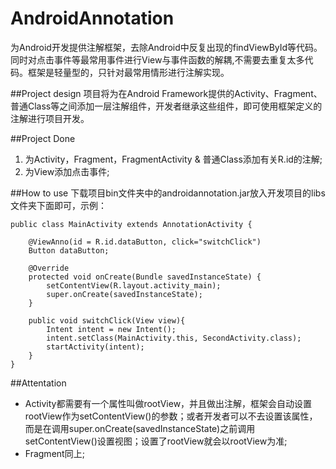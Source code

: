 AndroidAnnotation
=================

为Android开发提供注解框架，去除Android中反复出现的findViewById等代码。同时对点击事件等最常用事件进行View与事件函数的解耦,不需要去重复太多代码。框架是轻量型的，只针对最常用情形进行注解实现。


##Project design
项目将为在Android Framework提供的Activity、Fragment、普通Class等之间添加一层注解组件，开发者继承这些组件，即可使用框架定义的注解进行项目开发。

##Project Done
1. 为Activity，Fragment，FragmentActivity & 普通Class添加有关R.id的注解;
2. 为View添加点击事件;


##How to use
下载项目bin文件夹中的androidannotation.jar放入开发项目的libs文件夹下面即可，示例：
    
	public class MainActivity extends AnnotationActivity {
	
		@ViewAnno(id = R.id.dataButton, click="switchClick")
		Button dataButton;
	
		@Override
		protected void onCreate(Bundle savedInstanceState) {
			setContentView(R.layout.activity_main);
			super.onCreate(savedInstanceState);
		}
	
		public void switchClick(View view){
			Intent intent = new Intent();
			intent.setClass(MainActivity.this, SecondActivity.class);
			startActivity(intent);
		}
	}


##Attentation
- Activity都需要有一个属性叫做rootView，并且做出注解，框架会自动设置rootView作为setContentView()的参数；或者开发者可以不去设置该属性，而是在调用super.onCreate(savedInstanceState)之前调用setContentView()设置视图；设置了rootView就会以rootView为准;
- Fragment同上;
